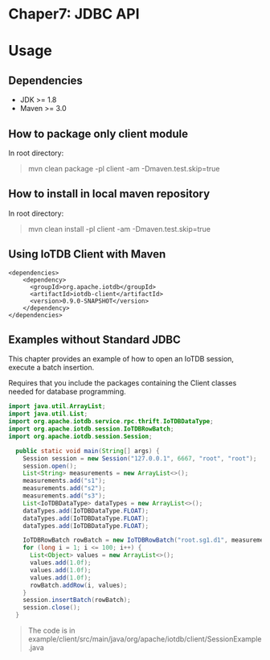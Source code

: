 <!--

    Licensed to the Apache Software Foundation (ASF) under one
    or more contributor license agreements.  See the NOTICE file
    distributed with this work for additional information
    regarding copyright ownership.  The ASF licenses this file
    to you under the Apache License, Version 2.0 (the
    "License"); you may not use this file except in compliance
    with the License.  You may obtain a copy of the License at

        http://www.apache.org/licenses/LICENSE-2.0

    Unless required by applicable law or agreed to in writing,
    software distributed under the License is distributed on an
    "AS IS" BASIS, WITHOUT WARRANTIES OR CONDITIONS OF ANY
    KIND, either express or implied.  See the License for the
    specific language governing permissions and limitations
    under the License.

-->

# Chaper7: JDBC API

# Usage

## Dependencies

* JDK >= 1.8
* Maven >= 3.0

## How to package only client module

In root directory:
> mvn clean package -pl client -am -Dmaven.test.skip=true

## How to install in local maven repository

In root directory:
> mvn clean install -pl client -am -Dmaven.test.skip=true

## Using IoTDB Client with Maven

```
<dependencies>
    <dependency>
      <groupId>org.apache.iotdb</groupId>
      <artifactId>iotdb-client</artifactId>
      <version>0.9.0-SNAPSHOT</version>
    </dependency>
</dependencies>
```


## Examples without Standard JDBC

This chapter provides an example of how to open an IoTDB session, execute a batch insertion.

Requires that you include the packages containing the Client classes needed for database programming.

```Java
import java.util.ArrayList;
import java.util.List;
import org.apache.iotdb.service.rpc.thrift.IoTDBDataType;
import org.apache.iotdb.session.IoTDBRowBatch;
import org.apache.iotdb.session.Session;

  public static void main(String[] args) {
    Session session = new Session("127.0.0.1", 6667, "root", "root");
    session.open();
    List<String> measurements = new ArrayList<>();
    measurements.add("s1");
    measurements.add("s2");
    measurements.add("s3");
    List<IoTDBDataType> dataTypes = new ArrayList<>();
    dataTypes.add(IoTDBDataType.FLOAT);
    dataTypes.add(IoTDBDataType.FLOAT);
    dataTypes.add(IoTDBDataType.FLOAT);

    IoTDBRowBatch rowBatch = new IoTDBRowBatch("root.sg1.d1", measurements, dataTypes);
    for (long i = 1; i <= 100; i++) {
      List<Object> values = new ArrayList<>();
      values.add(1.0f);
      values.add(1.0f);
      values.add(1.0f);
      rowBatch.addRow(i, values);
    }
    session.insertBatch(rowBatch);
    session.close();
  }
```

> The code is in example/client/src/main/java/org/apache/iotdb/client/SessionExample.java
